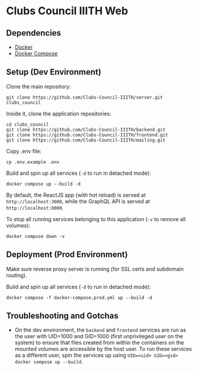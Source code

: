 # Clubs Council IIITH Web

## Dependencies
- [Docker](https://docs.docker.com/engine/install/) 
- [Docker Compose](https://docs.docker.com/compose/install/)

## Setup (Dev Environment)
Clone the main repository:
```
git clone https://github.com/Clubs-Council-IIITH/server.git clubs_council
```

Inside it, clone the application repositories:
```
cd clubs_council
git clone https://github.com/Clubs-Council-IIITH/backend.git
git clone https://github.com/Clubs-Council-IIITH/frontend.git
git clone https://github.com/Clubs-Council-IIITH/mailing.git
```

Copy .env file:
```
cp .env.example .env
```

Build and spin up all services (`-d` to run in detached mode):
```
docker compose up --build -d
```

By default, the ReactJS app (with hot reload) is served at `http://localhost:3000`, while the GraphQL API is served at `http://localhost:8000`.

To stop all running services belonging to this application (`-v` to remove all volumes):
```
docker compose down -v
```

## Deployment (Prod Environment)
Make sure reverse proxy server is running (for SSL certs and subdomain routing).  

Build and spin up all services (`-d` to run in detached mode):
```
docker compose -f docker-compose.prod.yml up --build -d
```

## Troubleshooting and Gotchas
- On the dev environment, the `backend` and `frontend` services are run as the user with UID=1000 and GID=1000 (first unprivileged user on the system)
  to ensure that files created from within the containers on the mounted volumes are accessible by the host user. To run these services as a different user,
  spin the services up using `UID=<uid> GID=<gid> docker compose up --build`.
